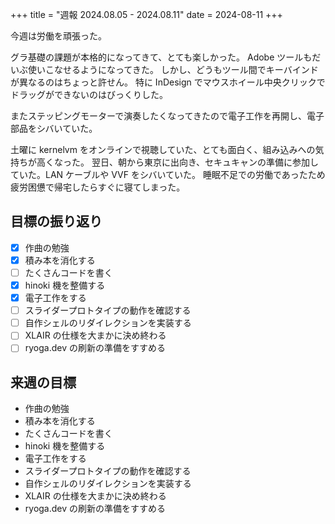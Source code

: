 +++
title = "週報 2024.08.05 - 2024.08.11"
date = 2024-08-11
+++

今週は労働を頑張った。

グラ基礎の課題が本格的になってきて、とても楽しかった。
Adobe ツールもだいぶ使いこなせるようになってきた。
しかし、どうもツール間でキーバインドが異なるのはちょっと許せん。
特に InDesign でマウスホイール中央クリックでドラッグができないのはびっくりした。

またステッピングモーターで演奏したくなってきたので電子工作を再開し、電子部品をシバいていた。

土曜に kernelvm をオンラインで視聴していた、とても面白く、組み込みへの気持ちが高くなった。
翌日、朝から東京に出向き、セキュキャンの準備に参加していた。LAN ケーブルや VVF をシバいていた。
睡眠不足での労働であったため疲労困憊で帰宅したらすぐに寝てしまった。

## 目標の振り返り

- [x] 作曲の勉強
- [x] 積み本を消化する
- [ ] たくさんコードを書く
- [x] hinoki 機を整備する
- [x] 電子工作をする
- [ ] スライダープロトタイプの動作を確認する
- [ ] 自作シェルのリダイレクションを実装する
- [ ] XLAIR の仕様を大まかに決め終わる
- [ ] ryoga.dev の刷新の準備をすすめる

## 来週の目標

- 作曲の勉強
- 積み本を消化する
- たくさんコードを書く
- hinoki 機を整備する
- 電子工作をする
- スライダープロトタイプの動作を確認する
- 自作シェルのリダイレクションを実装する
- XLAIR の仕様を大まかに決め終わる
- ryoga.dev の刷新の準備をすすめる
